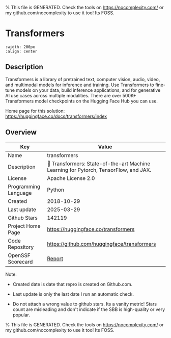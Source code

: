 
% This file is GENERATED. Check the tools on https://nocomplexity.com/ or my github.com/nocomplexity to use it too! Its FOSS. 

# Transformers


```{image} https://camo.githubusercontent.com/09dca365b0cf6626b815e7eb4dc08ef071abbd1f60f98aea948c7d203cdbcc76/68747470733a2f2f68756767696e67666163652e636f2f64617461736574732f68756767696e67666163652f646f63756d656e746174696f6e2d696d616765732f7261772f6d61696e2f7472616e73666f726d6572732d6c6f676f2d6c696768742e737667 
:width: 200px 
:align: center 
```

## Description 

Transformers is a library of pretrained text, computer vision, audio, video, and multimodal models for inference and training. Use Transformers to fine-tune models on your data, build inference applications, and for generative AI use cases across multiple modalities. There are over 500K+ Transformers model checkpoints on the Hugging Face Hub you can use.

Home page for this solution: https://huggingface.co/docs/transformers/index 

## Overview 

| Key | Value |
| --- | --- |
| Name | transformers |
| Description | 🤗 Transformers: State-of-the-art Machine Learning for Pytorch, TensorFlow, and JAX. |
| License | Apache License 2.0 |
| Programming Language | Python |
| Created | 2018-10-29 |
| Last update | 2025-03-29 |
| Github Stars | 142119 |
| Project Home Page | https://huggingface.co/transformers |
| Code Repository | https://github.com/huggingface/transformers |
| OpenSSF Scorecard | [Report](https://securityscorecards.dev/viewer/?uri=github.com/huggingface/transformers) |

Note:
 - Created date is date that repro is created on Github.com. 

- Last update is only the last date I run an automatic check. 

- Do not attach a wrong value to github stars. Its a vanity metric! Stars count are misleading and 
don't indicate if the SBB is high-quality or very popular.

% This file is GENERATED. Check the tools on https://nocomplexity.com/ or my github.com/nocomplexity to use it too! Its FOSS. 

